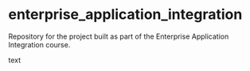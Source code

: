 # enterprise_application_integration
Repository for the project built as part of the Enterprise Application Integration course.

text
